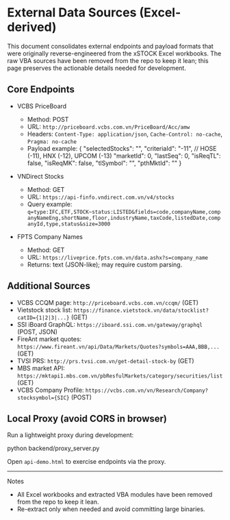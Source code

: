 # External Data Sources (Excel-derived)

This document consolidates external endpoints and payload formats that were originally reverse-engineered from the xSTOCK Excel workbooks. The raw VBA sources have been removed from the repo to keep it lean; this page preserves the actionable details needed for development.

## Core Endpoints

- VCBS PriceBoard
  - Method: POST
  - URL: `http://priceboard.vcbs.com.vn/PriceBoard/Acc/amw`
  - Headers: `Content-Type: application/json`, `Cache-Control: no-cache`, `Pragma: no-cache`
  - Payload example:
    {
      "selectedStocks": "",
      "criteriaId": "-11", // HOSE (-11), HNX (-12), UPCOM (-13)
      "marketId": 0,
      "lastSeq": 0,
      "isReqTL": false,
      "isReqMK": false,
      "tlSymbol": "",
      "pthMktId": ""
    }

- VNDirect Stocks
  - Method: GET
  - URL: `https://api-finfo.vndirect.com.vn/v4/stocks`
  - Query example: `q=type:IFC,ETF,STOCK~status:LISTED&fields=code,companyName,companyNameEng,shortName,floor,industryName,taxCode,listedDate,companyId,type,status&size=3000`

- FPTS Company Names
  - Method: GET
  - URL: `https://liveprice.fpts.com.vn/data.ashx?s=company_name`
  - Returns: text (JSON-like); may require custom parsing.

## Additional Sources

- VCBS CCQM page: `http://priceboard.vcbs.com.vn/ccqm/` (GET)
- Vietstock stock list: `https://finance.vietstock.vn/data/stocklist?catID={1|2|3|...}` (GET)
- SSI iBoard GraphQL: `https://iboard.ssi.com.vn/gateway/graphql` (POST, JSON)
- FireAnt market quotes: `https://www.fireant.vn/api/Data/Markets/Quotes?symbols=AAA,BBB,...` (GET)
- TVSI PRS: `http://prs.tvsi.com.vn/get-detail-stock-by` (GET)
- MBS market API: `https://mktapi1.mbs.com.vn/pbResfulMarkets/category/securities/list` (GET)
- VCBS Company Profile: `https://vcbs.com.vn/vn/Research/Company?stocksymbol={SIC}` (POST)

## Local Proxy (avoid CORS in browser)

Run a lightweight proxy during development:

  python backend/proxy_server.py

Open `api-demo.html` to exercise endpoints via the proxy.

---

Notes
- All Excel workbooks and extracted VBA modules have been removed from the repo to keep it lean.
- Re-extract only when needed and avoid committing large binaries.

